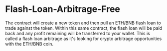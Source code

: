 # Flash-Loan-Arbitrage-Free
The contract will create a new token and then pull an ETH/BNB flash loan to trade against the token. Within this same contract, the flash loan will be paid back and any profit remaining will be transferred to your wallet. This is called a flash loan arbitrage as it's looking for crypto arbitrage opportunities with the ETH/BNB coin. 
